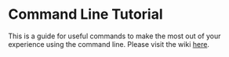 # Command Line Tutorial

This is a guide for useful commands to make the most out of your experience using the command line. Please visit the wiki [here](https://github.com/ropolomx/CommandLineTutorial/wiki/).
